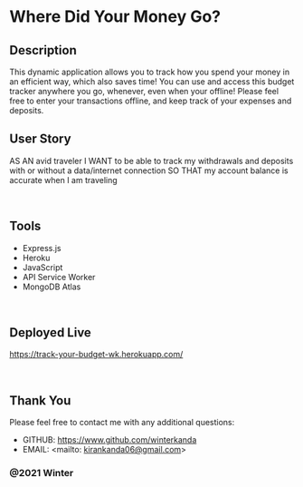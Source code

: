 # Where Did Your Money Go?


## Description 
This dynamic application allows you to track how you spend your money in an efficient way, which also saves time! You can use and access this budget tracker anywhere you go, whenever, even when your offline! Please feel free to enter your transactions offline, and keep track of your expenses and deposits. 


## User Story
AS AN avid traveler
I WANT to be able to track my withdrawals and deposits with or without a data/internet connection
SO THAT my account balance is accurate when I am traveling 

&nbsp;  

## Tools 

* Express.js
* Heroku
* JavaScript 
* API Service Worker
* MongoDB Atlas

&nbsp;  

## Deployed Live
https://track-your-budget-wk.herokuapp.com/

&nbsp;  


## Thank You
Please feel free to contact me with any additional questions: 
* GITHUB: https://www.github.com/winterkanda
* EMAIL: <mailto: kirankanda06@gmail.com>
### @2021 Winter